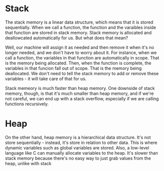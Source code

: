 # Stack
The stack memory is a linear data structure, which means that it is stored sequentially. When we call a function, the function and the varaibles inside that function are stored in stack memory. Stack memory is allocated and deallowcated automatically for us. But what does that mean?

Well, our machine will assign it as needed and then remove it when it's no longer needed, and we don't have to worry about it. For instance, when we call a function, the variables in that function are automatically in scope. That is the memory being allocated. Then, when the function is complete, the variables in that funcion fall out of scope. That is the memory being deallocated. We don't need to tell the stack memory to add or remove these variables - it will take care of that for us.

Stack memeory is much faster than heap memory. One downside of stack memory, though, is that it's much smaller than heap memory, and if we're not careful, we can end up with a stack overflow, especially if we are calling functions recursively.

# Heap
On the other hand, heap memory is a hierarchical data structure. It's not store sequentially - instead, it's store in relation to other data. This is where dynamic variables such as global variables are stored.
Also, a low-level language like C can manually allocate variables to the heap. It's slower than stack memory because there's no easy way to just grab values from the heap, unlike with stack
